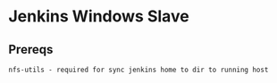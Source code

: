 Jenkins Windows Slave
=====================

## Prereqs

```
nfs-utils - required for sync jenkins home to dir to running host
```

